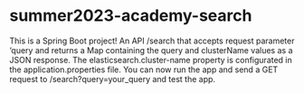 # summer2023-academy-search 
This is a Spring Boot project! 
An API /search that accepts request parameter ‘query and returns a Map containing the query and clusterName values as a JSON response. 
The elasticsearch.cluster-name property is configurated in the application.properties file. 
You can now run the app and send a GET request to /search?query=your_query and test the app.
